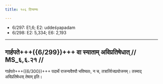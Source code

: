 ```yaml
---
title: १०६ टिप्पण्यः

---
```

- 6/297: E1,6; E2: uddeśyapadam
- 6/298: E2: 5,334; E6: 2,193

____________________________________________


## गार्हपते+++({6/299})+++ वा स्याताम् अविप्रतिषेधात् // MS_६,६.२१ //

गार्हपते+++({6/300})+++ पदार्थे राजन्यवैश्यौ भविष्यतः, न च, तत्रार्त्विजप्रयोजनम्। तस्माद् अविप्रतिषेधस् तेषाम् इति।
